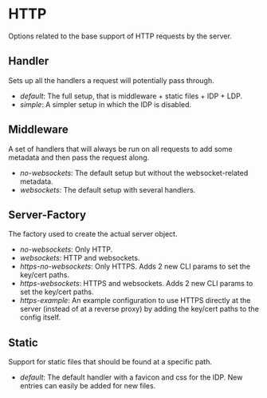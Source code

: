# HTTP
Options related to the base support of HTTP requests by the server.

## Handler
Sets up all the handlers a request will potentially pass through.
* *default*: The full setup, that is middleware + static files + IDP + LDP.
* *simple*: A simpler setup in which the IDP is disabled.

## Middleware
A set of handlers that will always be run on all requests to add some metadata
and then pass the request along.
* *no-websockets*: The default setup but without the websocket-related metadata.
* *websockets*: The default setup with several handlers.

## Server-Factory
The factory used to create the actual server object.
* *no-websockets*: Only HTTP.
* *websockets*: HTTP and websockets.
* *https-no-websockets*: Only HTTPS. Adds 2 new CLI params to set the key/cert paths.
* *https-websockets*: HTTPS and websockets. Adds 2 new CLI params to set the key/cert paths.
* *https-example*: An example configuration to use HTTPS directly at the server (instead of at a reverse proxy)
  by adding the key/cert paths to the config itself.

## Static
Support for static files that should be found at a specific path.
* *default*: The default handler with a favicon and css for the IDP.
  New entries can easily be added for new files.
